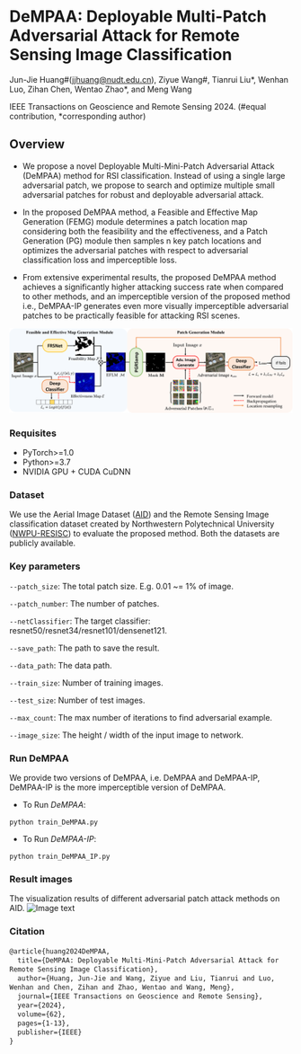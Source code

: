 # DeMPAA: Deployable Multi-Patch Adversarial Attack for Remote Sensing Image Classification
Jun-Jie Huang#(jjhuang@nudt.edu.cn), Ziyue Wang#, Tianrui Liu*, Wenhan Luo, Zihan Chen, Wentao Zhao*, and Meng Wang

IEEE Transactions on Geoscience and Remote Sensing 2024.
(#equal contribution, *corresponding author)


## Overview

- We propose a novel Deployable Multi-Mini-Patch Adversarial Attack (DeMPAA) method for RSI classification. Instead of using a single large adversarial patch, 
we propose to search and optimize multiple small adversarial patches for robust and deployable adversarial attack.
    
- In the proposed DeMPAA method, a Feasible and Effective Map Generation (FEMG) module determines a patch location map considering both the feasibility and the effectiveness,
and a Patch Generation (PG) module then samples n key patch locations and optimizes the adversarial patches with respect to adversarial classification loss and imperceptible loss.
    
- From extensive experimental results, the proposed DeMPAA method achieves a significantly higher attacking success rate when compared to other methods, and an imperceptible version of the proposed method i.e.,
DeMPAA-IP generates even more visually imperceptible adversarial patches to be practically feasible for attacking RSI scenes.

![Image text](./overview.png)


### Requisites

- PyTorch>=1.0
- Python>=3.7
- NVIDIA GPU + CUDA CuDNN

### Dataset

We use the Aerial Image Dataset ([AID](http://hyper.ai/datasets/5446)) and the Remote Sensing Image classification dataset created by Northwestern Polytechnical University ([NWPU-RESISC](https://hyper.ai/datasets/5449)) to 
evaluate the proposed method. Both the datasets are publicly available.

### Key parameters
```--patch_size```: The total patch size. E.g. 0.01 ~= 1% of image.

```--patch_number```: The number of patches.

```--netClassifier```: The target classifier: resnet50/resnet34/resnet101/densenet121.

```--save_path```: The path to save the result.

```--data_path```: The data path.

```--train_size```: Number of training images.

```--test_size```: Number of test images.

```--max_count```: The max number of iterations to find adversarial example.

```--image_size```: The height / width of the input image to network.


### Run DeMPAA
We provide two versions of DeMPAA, i.e. DeMPAA and DeMPAA-IP, DeMPAA-IP is the more imperceptible version of DeMPAA.
- To Run *DeMPAA*:

```
python train_DeMPAA.py
```

- To Run *DeMPAA-IP*:

```
python train_DeMPAA_IP.py
```

### Result images
The visualization results of different adversarial patch attack methods on AID.
![Image text](./DeMPAA.png)

### Citation
```
@article{huang2024DeMPAA,
  title={DeMPAA: Deployable Multi-Mini-Patch Adversarial Attack for Remote Sensing Image Classification},
  author={Huang, Jun-Jie and Wang, Ziyue and Liu, Tianrui and Luo, Wenhan and Chen, Zihan and Zhao, Wentao and Wang, Meng},
  journal={IEEE Transactions on Geoscience and Remote Sensing},
  year={2024},
  volume={62},
  pages={1-13},
  publisher={IEEE}
}

```
